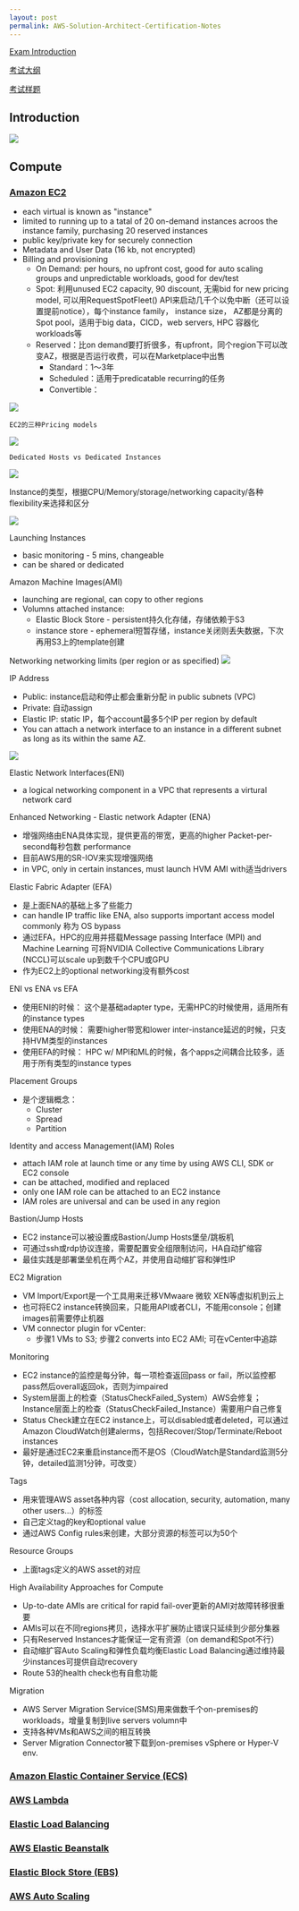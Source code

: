 ```yaml
---
layout: post
permalink: AWS-Solution-Architect-Certification-Notes
---
```

[Exam Introduction](https://aws.amazon.com/certification/certified-solutions-architect-associate/)

[考试大纲](https://d1.awsstatic.com/zh_CN/training-and-certification/docs-sa-assoc/AWS-Certified-Solutions-Architect-Associate_Exam-Guide.pdf)

[考试样题](https://d1.awsstatic.com/zh_CN/training-and-certification/docs-sa-assoc/AWS-Certified-Solutions-Architect-Associate_Sample-Questions.pdf)

## Introduction
![](/assets/img/blogs/2021-07-04/0_Domain.png)


## Compute
### [Amazon EC2](https://digitalcloud.training/certification-training/aws-solutions-architect-associate/compute/amazon-ec2/)

   * each virtual is known as "instance"
   * limited to running up to a tatal of 20 on-demand instances acroos the instance family, purchasing 20 reserved instances
   * public key/private key for securely connection
   * Metadata and User Data (16 kb, not encrypted)
   * Billing and provisioning
        * On Demand: per hours, no upfront cost, good for auto scaling groups and unpredictable workloads, good for dev/test
        * Spot: 利用unused EC2 capacity, 90 discount, 无需bid for new pricing model, 可以用RequestSpotFleet() API来启动几千个以免中断（还可以设置提前notice），每个instance family， instance size， AZ都是分离的Spot pool，适用于big data，CICD，web servers, HPC 容器化workloads等
        * Reserved：比on demand要打折很多，有upfront，同个region下可以改变AZ，根据是否运行收费，可以在Marketplace中出售
            * Standard：1～3年
            * Scheduled：适用于predicatable recurring的任务
            * Convertible： 

   ![](/assets/img/blogs/2021-07-04/1_StandardConvertible.png)

    EC2的三种Pricing models

   ![](/assets/img/blogs/2021-07-04/2_ThreePricingModels.png)

    Dedicated Hosts vs Dedicated Instances
    
   ![](/assets/img/blogs/2021-07-04/3_DedicatedHostsinstances.png)
   
   Instance的类型，根据CPU/Memory/storage/networking capacity/各种flexibility来选择和区分
   
   ![](/assets/img/blogs/2021-07-04/4_InstanceTypes.png)
   
   Launching Instances
   
   * basic monitoring - 5 mins, changeable
   * can be shared or dedicated
  
   Amazon Machine Images(AMI)
   
   * launching are regional, can copy to other regions
   * Volumns attached instance: 
        * Elastic Block Store - persistent持久化存储，存储依赖于S3
        * instance store - ephemeral短暂存储，instance关闭则丢失数据，下次再用S3上的template创建
        
   Networking
   networking limits (per region or as specified)
   ![](/assets/img/blogs/2021-07-04/5_EC2Networking.png)
   
   IP Address
   
   * Public: instance启动和停止都会重新分配 in public subnets (VPC)
   * Private: 自动assign
   * Elastic IP: static IP，每个account最多5个IP per region by default
   * You can attach a network interface to an instance in a different subnet as long as its within the same AZ.
    
   ![](/assets/img/blogs/2021-07-04/6_IPs.png)
   
   Elastic Network Interfaces(ENI)
   
   * a logical networking component in a VPC that represents a virtural network card
    
   Enhanced Networking - Elastic network Adapter (ENA)
   
   * 增强网络由ENA具体实现，提供更高的带宽，更高的higher Packet-per-second每秒包数 performance
   * 目前AWS用的SR-IOV来实现增强网络
   * in VPC, only in certain instances, must launch HVM AMI with适当drivers
    
   Elastic Fabric Adapter (EFA)
   
   * 是上面ENA的基础上多了些能力
   * can handle IP traffic like ENA, also supports important access model commonly 称为 OS bypass
   * 通过EFA，HPC的应用并搭载Message passing Interface (MPI) and Machine Learning 可将NVIDIA Collective Communications Library (NCCL)可以scale up到数千个CPU或GPU
   * 作为EC2上的optional networking没有额外cost
    
   ENI vs ENA vs EFA
   
   * 使用ENI的时候： 这个是基础adapter type，无需HPC的时候使用，适用所有的instance types
   * 使用ENA的时候： 需要higher带宽和lower inter-instance延迟的时候，只支持HVM类型的instances
   * 使用EFA的时候： HPC w/ MPI和ML的时候，各个apps之间耦合比较多，适用于所有类型的instance types
    
   Placement Groups
   
   * 是个逻辑概念：
        * Cluster
        * Spread
        * Partition
   
   Identity and access Management(IAM) Roles
   
   * attach IAM role at launch time or any time by using AWS CLI, SDK or EC2 console
   * can be attached, modified and replaced
   * only one IAM role can be attached to an EC2 instance
   * IAM roles are universal and can be used in any region
    
   Bastion/Jump Hosts
   
   * EC2 instance可以被设置成Bastion/Jump Hosts堡垒/跳板机
   * 可通过ssh或rdp协议连接，需要配置安全组限制访问，HA自动扩缩容
   * 最佳实践是部署堡垒机在两个AZ，并使用自动缩扩容和弹性IP
    
   EC2 Migration
   
   * VM Import/Export是一个工具用来迁移VMwaare 微软 XEN等虚拟机到云上
   * 也可将EC2 instance转换回来，只能用API或者CLI，不能用console；创建images前需要停止机器
   * VM connector plugin for vCenter:
       * 步骤1 VMs to S3; 步骤2 converts into EC2 AMI; 可在vCenter中追踪
        
   Monitoring
   
   * EC2 instance的监控是每分钟，每一项检查返回pass or fail，所以监控都pass然后overall返回ok，否则为impaired
   * System层面上的检查（StatusCheckFailed_System）AWS会修复；Instance层面上的检查（StatusCheckFailed_Instance）需要用户自己修复
   * Status Check建立在EC2 instance上，可以disabled或者deleted，可以通过Amazon CloudWatch创建alerms，包括Recover/Stop/Terminate/Reboot instances
   * 最好是通过EC2来重启instance而不是OS（CloudWatch是Standard监测5分钟，detailed监测1分钟，可改变）
    
   Tags
   
   * 用来管理AWS asset各种内容（cost allocation, security, automation, many other users...）的标签
   * 自己定义tag的key和optional value
   * 通过AWS Config rules来创建，大部分资源的标签可以为50个
    
   Resource Groups
   
   * 上面tags定义的AWS asset的对应
    
   High Availability Approaches for Compute
   
   * Up-to-date AMIs are critical for rapid fail-over更新的AMI对故障转移很重要
   * AMIs可以在不同regions拷贝，选择水平扩展防止错误只延续到少部分集器
   * 只有Reserved Instances才能保证一定有资源（on demand和Spot不行）
   * 自动缩扩容Auto Scaling和弹性负载均衡Elastic Load Balancing通过维持最少instances可提供自动recovery
   * Route 53的health check也有自愈功能
    
   Migration
   
   * AWS Server Migration Service(SMS)用来做数千个on-premises的workloads，增量复制到live servers volumn中
   * 支持各种VMs和AWS之间的相互转换
   * Server Migration Connector被下载到on-premises vSphere or Hyper-V env.
   
    
### [Amazon Elastic Container Service (ECS)](https://digitalcloud.training/certification-training/aws-solutions-architect-associate/compute/amazon-ecs/)

### [AWS Lambda]()

### [Elastic Load Balancing]()

### [AWS Elastic Beanstalk]()

### [Elastic Block Store (EBS)]()

### [AWS Auto Scaling]()

